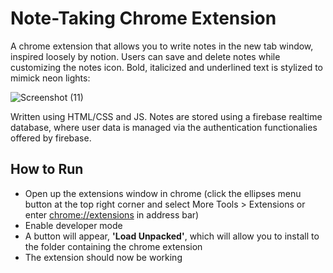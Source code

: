 # Note-Taking Chrome Extension
A chrome extension that allows you to write notes in the new tab window, inspired loosely by notion. Users can save and delete notes while customizing the notes icon. Bold, italicized and underlined text is stylized to mimick neon lights:

![Screenshot (11)](https://user-images.githubusercontent.com/41014992/151041594-265bdf04-a87f-46b5-8834-5e9d99ecd729.png)

Written using HTML/CSS and JS. Notes are stored using a firebase realtime database, where user data is managed via the authentication functionalies offered by firebase.


## How to Run
- Open up the extensions window in chrome (click the ellipses menu button at the top right corner and select More Tools > Extensions or enter [chrome://extensions](chrome://extensions) in address bar)
- Enable developer mode
- A button will appear, <strong>'Load Unpacked'</strong>, which will allow you to install to the folder containing the chrome extension
- The extension should now be working


